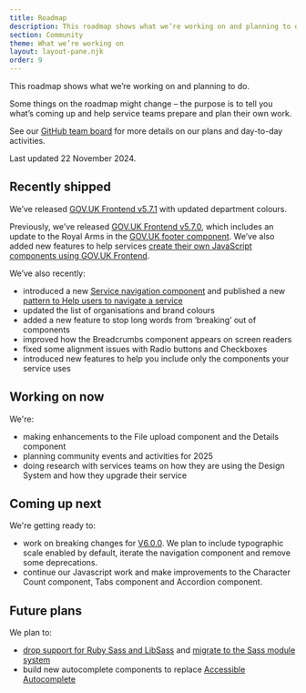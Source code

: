 ```yaml
---
title: Roadmap
description: This roadmap shows what we’re working on and planning to do.
section: Community
theme: What we’re working on
layout: layout-pane.njk
order: 9
---
```


This roadmap shows what we’re working on and planning to do.

Some things on the roadmap might change – the purpose is to tell you what’s coming up and help service teams prepare and plan their own work.

See our [GitHub team board](https://github.com/orgs/alphagov/projects/53) for more details on our plans and day-to-day activities.

Last updated 22 November 2024.

## Recently shipped

We’ve released [GOV.UK Frontend v5.7.1](https://github.com/alphagov/govuk-frontend/releases/tag/v5.7.1) with updated department colours.

Previously, we’ve released [GOV.UK Frontend v5.7.0](https://github.com/alphagov/govuk-frontend/releases/tag/v5.7.0), which includes an update to the Royal Arms in the [GOV.UK footer component](/components/footer/). We’ve also added new features to help services [create their own JavaScript components using GOV.UK Frontend](https://frontend.design-system.service.gov.uk/building-your-own-javascript-components/).

We’ve also recently:

- introduced a new [Service navigation component](/components/service-navigation/) and published a new [pattern to Help users to navigate a service](/patterns/navigate-a-service)
- updated the list of organisations and brand colours
- added a new feature to stop long words from ‘breaking’ out of components
- improved how the Breadcrumbs component appears on screen readers
- fixed some alignment issues with Radio buttons and Checkboxes
- introduced new features to help you include only the components your service uses

## Working on now

We're:

- making enhancements to the File upload component and the Details component
- planning community events and activities for 2025
- doing research with services teams on how they are using the Design System and how they upgrade their service


## Coming up next

We're getting ready to:

- work on breaking changes for [V6.0.0](https://github.com/alphagov/govuk-frontend/milestone/51). We plan to include typographic scale enabled by default, iterate the navigation component and remove some deprecations. 
- continue our Javascript work and make improvements to the Character Count component, Tabs component and Accordion component. 


## Future plans

We plan to:

- [drop support for Ruby Sass and LibSass](https://github.com/alphagov/govuk-frontend/issues/2637) and [migrate to the Sass module system](https://github.com/alphagov/govuk-frontend/issues/1791)
- build new autocomplete components to replace [Accessible Autocomplete](https://github.com/alphagov/accessible-autocomplete)
